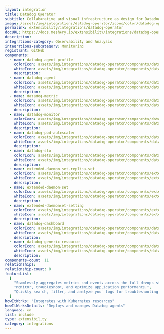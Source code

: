 ```yaml
---
layout: integration
title: Datadog Operator
subtitle: Collaborative and visual infrastructure as design for Datadog Operator
image: /assets/img/integrations/datadog-operator/icons/color/datadog-operator-color.svg
permalink: extensibility/integrations/datadog-operator
docURL: https://docs.meshery.io/extensibility/integrations/datadog-operator
description:
integrations-category: Observability and Analysis
integrations-subcategory: Monitoring
registrant: GitHub
components:
  - name: datadog-agent-profile
    colorIcon: assets/img/integrations/datadog-operator/components/datadog-agent-profile/icons/color/datadog-agent-profile-color.svg
    whiteIcon: assets/img/integrations/datadog-operator/components/datadog-agent-profile/icons/white/datadog-agent-profile-white.svg
    description:
  - name: datadog-agent
    colorIcon: assets/img/integrations/datadog-operator/components/datadog-agent/icons/color/datadog-agent-color.svg
    whiteIcon: assets/img/integrations/datadog-operator/components/datadog-agent/icons/white/datadog-agent-white.svg
    description:
  - name: datadog-metric
    colorIcon: assets/img/integrations/datadog-operator/components/datadog-metric/icons/color/datadog-metric-color.svg
    whiteIcon: assets/img/integrations/datadog-operator/components/datadog-metric/icons/white/datadog-metric-white.svg
    description:
  - name: datadog-monitor
    colorIcon: assets/img/integrations/datadog-operator/components/datadog-monitor/icons/color/datadog-monitor-color.svg
    whiteIcon: assets/img/integrations/datadog-operator/components/datadog-monitor/icons/white/datadog-monitor-white.svg
    description:
  - name: datadog-pod-autoscaler
    colorIcon: assets/img/integrations/datadog-operator/components/datadog-pod-autoscaler/icons/color/datadog-pod-autoscaler-color.svg
    whiteIcon: assets/img/integrations/datadog-operator/components/datadog-pod-autoscaler/icons/white/datadog-pod-autoscaler-white.svg
    description:
  - name: datadog-slo
    colorIcon: assets/img/integrations/datadog-operator/components/datadog-slo/icons/color/datadog-slo-color.svg
    whiteIcon: assets/img/integrations/datadog-operator/components/datadog-slo/icons/white/datadog-slo-white.svg
    description:
  - name: extended-daemon-set-replica-set
    colorIcon: assets/img/integrations/datadog-operator/components/extended-daemon-set-replica-set/icons/color/extended-daemon-set-replica-set-color.svg
    whiteIcon: assets/img/integrations/datadog-operator/components/extended-daemon-set-replica-set/icons/white/extended-daemon-set-replica-set-white.svg
    description:
  - name: extended-daemon-set
    colorIcon: assets/img/integrations/datadog-operator/components/extended-daemon-set/icons/color/extended-daemon-set-color.svg
    whiteIcon: assets/img/integrations/datadog-operator/components/extended-daemon-set/icons/white/extended-daemon-set-white.svg
    description:
  - name: extended-daemonset-setting
    colorIcon: assets/img/integrations/datadog-operator/components/extended-daemonset-setting/icons/color/extended-daemonset-setting-color.svg
    whiteIcon: assets/img/integrations/datadog-operator/components/extended-daemonset-setting/icons/white/extended-daemonset-setting-white.svg
    description:
  - name: datadog-dashboard
    colorIcon: assets/img/integrations/datadog-operator/components/datadog-dashboard/icons/color/datadog-dashboard-color.svg
    whiteIcon: assets/img/integrations/datadog-operator/components/datadog-dashboard/icons/white/datadog-dashboard-white.svg
    description:
  - name: datadog-generic-resource
    colorIcon: assets/img/integrations/datadog-operator/components/datadog-generic-resource/icons/color/datadog-generic-resource-color.svg
    whiteIcon: assets/img/integrations/datadog-operator/components/datadog-generic-resource/icons/white/datadog-generic-resource-white.svg
    description:
components-count: 11
relationships:
relationship-count: 0
featureList:
  [
    "Seamlessly aggregates metrics and events across the full devops stack.",
    "Monitor, troubleshoot, and optimize application performance.",
    "Quickly search, filter, and analyze your logs for troubleshooting and open-ended exploration of your data.",
  ]
howItWorks: "Integrates with Kubernetes resources"
howItWorksDetails: "Deploys and manages Datadog agents"
language: en
list: include
type: extensibility
category: integrations
---
```

